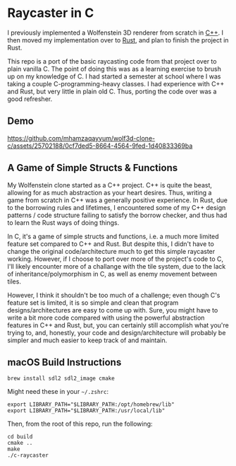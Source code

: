 # Raycaster in C

I previously implemented a Wolfenstein 3D renderer from scratch in [C++](https://github.com/mhamzaqayyum/wolf3d-clone). I then moved my implementation over to [Rust](https://github.com/mhamzaqayyum/wolf3d-clone-rs), and plan to finish the project in Rust.

This repo is a port of the basic raycasting code from that project over to plain vanilla C. The point of doing this was as a learning exercise to brush up on my knowledge of C. I had started a semester at school where I was taking a couple C-programming-heavy classes. I had experience with C++ and Rust, but very little in plain old C. Thus, porting the code over was a good refresher.

## Demo

https://github.com/mhamzaqayyum/wolf3d-clone-c/assets/25702188/0cf7ded5-8664-4564-9fed-1d40833369ba

## A Game of Simple Structs & Functions

My Wolfenstein clone started as a C++ project. C++ is quite the beast, allowing for as much abstraction as your heart desires. Thus, writing a game from scratch in C++ was a generally positive experience. In Rust, due to the borrowing rules and lifetimes, I encountered some of my C++ design patterns / code structure failing to satisfy the borrow checker, and thus had to learn the Rust ways of doing things.

In C, it's a game of simple structs and functions, i.e. a much more limited feature set compared to C++ and Rust. But despite this, I didn't have to change the original code/architecture much to get this simple raycaster working. However, if I choose to port over more of the project's code to C, I'll likely encounter more of a challange with the tile system, due to the lack of inheritance/polymorphism in C, as well as enemy movement between tiles.

However, I think it shouldn't be too much of a challenge; even though C's feature set is limited, it is so simple and clean that program designs/architectures are easy to come up with. Sure, you might have to write a bit more code compared with using the powerful abstraction features in C++ and Rust, but, you can certainly still accomplish what you're trying to, and, honestly, your code and design/architecture will probably be simpler and much easier to keep track of and maintain.

## macOS Build Instructions
```
brew install sdl2 sdl2_image cmake
```
Might need these in your `~/.zshrc`:
```
export LIBRARY_PATH="$LIBRARY_PATH:/opt/homebrew/lib"
export LIBRARY_PATH="$LIBRARY_PATH:/usr/local/lib"
```
Then, from the root of this repo, run the following:
```
cd build
cmake ..
make
./c-raycaster
```
